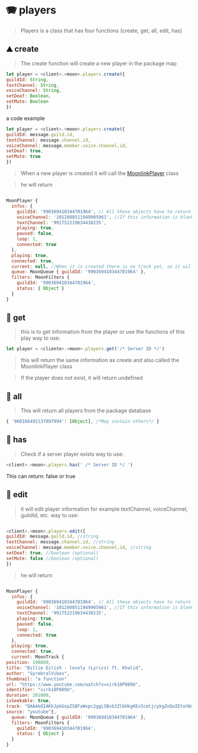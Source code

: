 # 🪗 players

> Players is a class that has four functions (create, get, all, edit, has)

## ⛰️ create

> The create function will create a new player in the package map

```javascript
let player = <client>.<moon>.players.create({
guildId: String,
textChannel: String,
voiceChannel: String,
setDeaf: Boolean,
setMute: Boolean
})
```
a code example 
```javascript
let player = <client>.<moon>.players.create({
guildId: message.guild.id,
textChannel: message.channel.id,
voiceChannel: message.member.voice.channel.id,
setDeaf: true,
setMute: true
})
```


> When a new player is created it will call the [MoonlinkPlayer](https://moonlink.js.org/docs/moonlinkplayer) class

> he will return
```javascript

MoonPlayer {
  infos: {
    guildId: '990369410344701964', // All these objects have to return in string, if they come in another type, errors can occur
    voiceChannel: '1012808511949905961', //If this information is blank, post reporting may be a possible error
    textChannel: '991752219634438235',
    playing: true,
    paused: false,
    loop: 1,
    connected: true
  },
  playing: true,
  connected: true,
  current: null, //When it is created there is no track yet, so it will return null
  queue: MoonQueue { guildId: '990369410344701964' },
  filters: MoonFilters {
    guildId: '990369410344701964',
    status: { Object }
  }
}
```
## 🍪 get
> this is to get information from the player or use the functions of this play
way to use:
```javascript
let player = <cliente>.<moon>.players.get('/* Server ID */')
```
> this will return the same information as create and also called the MoonlinkPlayer class 

> If the player does not exist, it will return undefined 
## 🍫 all
> This will return all players from the package database 
```javascript
{ '960186492137897994': [Object], /*May contain others*/ }
```

## 🍩 has

> Check if a server player exists
way to use:
```javascript
<client>.<moon>.players.has(' /* Server ID */ ')
```
This can return: false or true

## 📍 edit

> it will edit player information for example textChannel, voiceChannel, guildId, etc.
way to use:
```javascript

<client>.<moon>.players.edit({
guildId: message.guild.id, //string
textChannel: message.channel.id, //string
voiceChannel: message.member.voice.channel.id, //string
setDeaf: true, //boolean (optional)
setMute: false //boolean (optional)
})
```

> he will return
```javascript

MoonPlayer {
  infos: {
    guildId: '990369410344701964', // All these objects have to return in string, if they come in another type, errors can occur
    voiceChannel: '1012808511949905961', //If this information is blank, post reporting may be a possible error
    textChannel: '991752219634438235',
    playing: true,
    paused: false,
    loop: 1,
    connected: true
  },
  playing: true,
  connected: true,
  current: MoonTrack { 
position: 198860,
title: "Billie Eilish - lovely (Lyrics) ft. Khalid",
author: "SyrebralVibes",
thumbnail: "a function"
url: "https://www.youtube.com/watch?v=xirk18P889U",
identifier: "xirk18P889U",
duration: 201000,
isSeekable: true,
track: "QAAAkQIAKkJpbGxpZSBFaWxpc2ggLSBsb3ZlbHkgKEx5cmljcykgZnQuIEtoYWxpZAANU3lyZWJyYWxWaWJlcwAAAAAAAxEoAAt4aXJrMThQODg5VQABACtodHRwczovL3d3dy55b3V0dWJlLmNvbS93YXRjaD92PXhpcmsxOFA4ODlVAAd5b3V0dWJlAAAAAAAAAAA=",
source: "youtube"},
  queue: MoonQueue { guildId: '990369410344701964' },
  filters: MoonFilters {
    guildId: '990369410344701964',
    status: { Object }
  }
}
```
